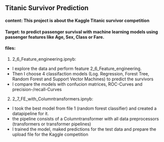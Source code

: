 ## Titanic Survivor Prediction  
#### content: This project is about the Kaggle Titanic survivor competition  
#### Target: to predict passenger survival with machine learning models using passenger features like Age, Sex, Class or Fare.  
#### files:  
1. 2_6_Feature_engineering.ipnyb:
- I explore the data and perform feature 2_6_Feature_engineering.
- Then I choose 4 classifaction models (Log. Regression, Forest Tree, Random Forest and Support Vector Machines)
  to predict the survivors
- I compare the models with confucion matrices, ROC-Curves and precision-/recall-Curves

2. 2_7_FE_with_Columntransformers.ipnyb:
- I took the best model from file 1 (random forest classifier) and created a datapipeline for it.
- the pipeline consists of a Columntransformer with all data preprocessors (transformers or 
  transformer pipelines)
- I trained the model, maked predictions for the test data and prepare the upload file for the Kaggle
  competition 

